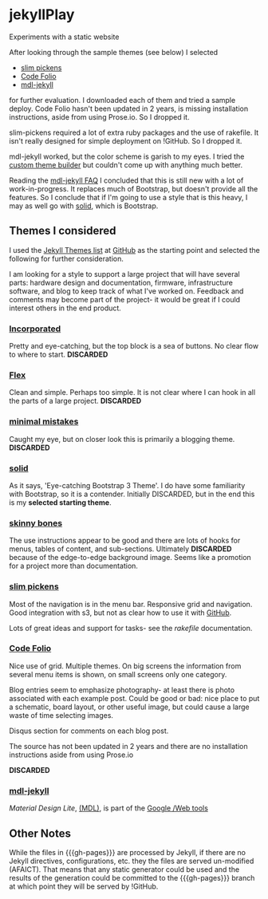 # jekyllPlay
Experiments with a static website

After looking through the sample themes (see below) I selected 
  * [slim pickens](http://chrisanthropic.github.io/slim-pickins-jekyll-theme/#toggleMenu)
  * [Code Folio](http://tokkonopapa.bitbucket.org/)
  * [mdl-jekyll](http://getaclue.github.io/mdl-jekyll/)

for further evaluation. I downloaded each of them and tried a sample
deploy. Code Folio hasn't been updated in 2 years, is missing
installation instructions, aside from using Prose.io. So I dropped it.

slim-pickens required a lot of extra ruby packages and the use of
rakefile. It isn't really designed for simple deployment on !GitHub. So
I dropped it.

mdl-jekyll worked, but the color scheme is garish to my eyes. I tried
the [custom theme builder](http://www.getmdl.io/customize/index.html)
but couldn't come up with anything much better.

Reading the [mdl-jekyll FAQ](http://www.getmdl.io/faq/index.html) I
concluded that this is still new with a lot of work-in-progress. It
replaces much of Bootstrap, but doesn't provide all the features. So I
conclude that if I'm going to use a style that is this heavy, I may as
well go with [solid](http://ojs.xyz/solid-jekyll/), which is Bootstrap.


## Themes I considered
I used the [Jekyll Themes
list](https://github.com/jekyll/jekyll/wiki/Themes) at
[GitHub](https://github.com) as the starting point and selected the
following for further consideration.

I am looking for a style to support a large project that will have
several parts: hardware design and documentation, firmware,
infrastructure software, and blog to keep track of what I've worked on.
Feedback and comments may become part of the project- it would be great
if I could interest others in the end product.

### [Incorporated](http://incorporated.sendtoinc.com/)
Pretty and eye-catching, but the top block is a sea of buttons. No clear
flow to where to start.  __DISCARDED__

### [Flex](http://the-development.github.io/flex/)
Clean and simple. Perhaps too simple. It is not clear where I can hook
in all the parts of a large project. __DISCARDED__

### [minimal mistakes](https://mmistakes.github.io/minimal-mistakes/)
Caught my eye, but on closer look this is primarily a blogging theme.
__DISCARDED__

### [solid](http://ojs.xyz/solid-jekyll/)
As it says, 'Eye-catching Bootstrap 3 Theme'. I do have some familiarity
with Bootstrap, so it is a contender. Initially DISCARDED, but in
the end this is my __selected starting theme__.


### [skinny bones](https://mmistakes.github.io/skinny-bones-jekyll/)
The use instructions appear to be good and there are lots of hooks for
menus, tables of content, and sub-sections. Ultimately __DISCARDED__
because of the edge-to-edge background image. Seems like a promotion for
a project more than documentation.


### [slim pickens](http://chrisanthropic.github.io/slim-pickins-jekyll-theme/#toggleMenu)
Most of the navigation is in the menu bar. Responsive grid and
navigation. Good integration with s3, but not as clear how to use it
with [GitHub](https://github.com).

Lots of great ideas and support for tasks- see the _rakefile_
documentation.


### [Code Folio](http://tokkonopapa.bitbucket.org/)
Nice use of grid. Multiple themes. On big screens the information from
several menu items is shown, on small screens only one category.

Blog entries seem to emphasize photography- at least there is photo
associated with each example post. Could be good or bad: nice place to
put a schematic, board layout, or other useful image, but could cause a
large waste of time selecting images.

Disqus section for comments on each blog post.

The source has not been updated in 2 years and there are no installation
instructions aside from using Prose.io

__DISCARDED__


### [mdl-jekyll](http://getaclue.github.io/mdl-jekyll/)
_Material Design Lite_, [(MDL)](http://www.getmdl.io/index.html), is part of the
[Google /Web tools](https://developers.google.com/web/tools/?hl=en)


## Other Notes
While the files in {{{gh-pages}}} are processed by Jekyll, if there are
no Jekyll directives, configurations, etc. they the files are served
un-modified (AFAICT). That means that any static generator could be used
and the results of the generation could be committed to the
{{{gh-pages}}} branch at which point they will be served by !GitHub.


